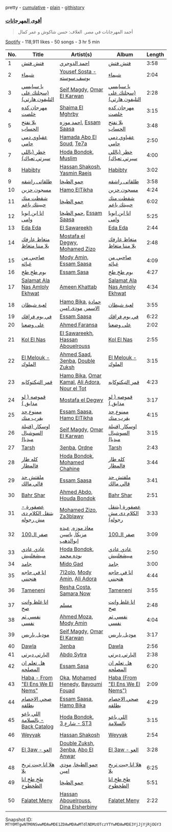 pretty - [cumulative](/playlists/cumulative/37i9dQZF1DX4qF0846GNk8.md) - [plain](/playlists/plain/37i9dQZF1DX4qF0846GNk8) - [githistory](https://github.githistory.xyz/mackorone/spotify-playlist-archive/blob/main/playlists/plain/37i9dQZF1DX4qF0846GNk8)

### [أقوى المهرجانات](https://open.spotify.com/playlist/37i9dQZF1DX4qF0846GNk8)

> أجمد المهرجانات في مصر\. الغلاف: حسن شاكوش و عمر كمال

[Spotify](https://open.spotify.com/user/spotify) - 118,911 likes - 50 songs - 3 hr 5 min

| No. | Title | Artist(s) | Album | Length |
|---|---|---|---|---|
| 1 | [فتش فتش](https://open.spotify.com/track/6xT8RMc5S88Rfs82YZwmXm) | [احمد الدوجري](https://open.spotify.com/artist/4tPw8P1LjszW37cRa0asVA) | [فتش فتش](https://open.spotify.com/album/78b0ANL8qcCLnUr39MK2bt) | 3:58 |
| 2 | [شيماء](https://open.spotify.com/track/4neYwcLQvLZ6kEdgF0cicX) | [Yousef Sosta \- يوسف سوسته](https://open.spotify.com/artist/65Nyf594MWahWOsMrgcFq9) | [شيماء](https://open.spotify.com/album/1iyn88en2SMsBTW6JEUMmf) | 2:04 |
| 3 | [يا سبايسي \(سجلتك على التليفون هارتي\)](https://open.spotify.com/track/5RmuMcCHkMTkos8SdnRohq) | [Seif Magdy](https://open.spotify.com/artist/36QfEZXB5iGSrD0SxwRNkE), [Omar El Karwan](https://open.spotify.com/artist/2Ggdg8zHMqZpLyvlGS41Zr) | [يا سبايسي \(سجلتك على التليفون هارتي\)](https://open.spotify.com/album/7jvcy3vt3Jc5JaBiGS9vJO) | 2:28 |
| 4 | [مهرجان كده خلصت](https://open.spotify.com/track/6CvFpZn8hZQsjZg8e38pSM) | [Shaima El Mghrby](https://open.spotify.com/artist/4ISuS0WVMBbemeaLxNSszD) | [مهرجان كده خلصت](https://open.spotify.com/album/5HImvzUJHxV4n2mBBTUSrT) | 3:15 |
| 5 | [يلا نفتح الحساب](https://open.spotify.com/track/0KMUn5bRLAYPJQSqIQk1Zf) | [احمد موزه](https://open.spotify.com/artist/7rXpNIZpdGCQIENvuY5jJx), [Essam Saasa](https://open.spotify.com/artist/5NlV2I6zpxnF0hodATO7wG) | [يلا نفتح الحساب](https://open.spotify.com/album/2AWPjLpGszbfWgmYlBHKHf) | 3:48 |
| 6 | [عقباوي دمي حامي](https://open.spotify.com/track/589yxRQaTsgjX23dBtgaIz) | [Hamada Abo El Soud](https://open.spotify.com/artist/46Mk53pIP0buQqvhKNlsAH), [Te7a](https://open.spotify.com/artist/5upPnqjYhTrlCrxCwQqTyC) | [عقباوي دمي حامي](https://open.spotify.com/album/46ThkQd2YDMj6yFH1DZaWE) | 2:50 |
| 7 | [خطر \(ياللي سيرتي تعباك\)](https://open.spotify.com/track/1C6pNXiVfcKO49JttTv0xJ) | [Hoda Bondok](https://open.spotify.com/artist/3fyqTnSY7KwpOnO6zdHPVH), [Muslim](https://open.spotify.com/artist/63OMTYC88PAsd7ffM3ErQv) | [خطر \(ياللي سيرتي تعباك\)](https://open.spotify.com/album/6nXBRUkDo8ttEm2DItn3sY) | 4:00 |
| 8 | [Habibty](https://open.spotify.com/track/4gyUv9zQnSbqhA5uqqgZQz) | [Hassan Shakosh](https://open.spotify.com/artist/62IUrFqq28x2SbRdzm9sQt), [Yasmin Raeis](https://open.spotify.com/artist/3BHCg4qPGBjwAQ4RsyofzK) | [Habibty](https://open.spotify.com/album/327BgIzYKfPFrDCabCikQU) | 3:02 |
| 9 | [طلقاتى راشقه](https://open.spotify.com/track/4zMOcP4as07aQl2MY14Raf) | [حمو الطيخا](https://open.spotify.com/artist/5ti8g7X1OG2lGsagt6GB3t) | [طلقاتى راشقه](https://open.spotify.com/album/2l85aOtYtkfIecw0UJDnRW) | 3:58 |
| 10 | [مسجون حزين](https://open.spotify.com/track/0TxEBrs9Py9uOxwOSYBROV) | [Hamo ElTikha](https://open.spotify.com/artist/1j6Pf2MLM2G87CSAWK78V7) | [مسجون حزين](https://open.spotify.com/album/5bCHHycTY8di9iZoGO6hYI) | 4:24 |
| 11 | [شقطت منك حبيبتك ياعم](https://open.spotify.com/track/1BApx7glGPbKRZ4Tqomd2f) | [حمو الطيخا](https://open.spotify.com/artist/5ti8g7X1OG2lGsagt6GB3t) | [شقطت منك حبيبتك ياعم](https://open.spotify.com/album/7qWys684xM31U3iRKfQKyl) | 6:02 |
| 12 | [انا ابن ابويا وامى](https://open.spotify.com/track/3QYMACVt8nWKbhUSeIIG9O) | [حمو الطيخا](https://open.spotify.com/artist/5ti8g7X1OG2lGsagt6GB3t), [Essam Saasa](https://open.spotify.com/artist/5NlV2I6zpxnF0hodATO7wG) | [انا ابن ابويا وامى](https://open.spotify.com/album/20XKmOhwuqBTNeJumwYqv1) | 5:25 |
| 13 | [Eda Eda](https://open.spotify.com/track/5srxSzbtZ1t2mL4QfQafYx) | [El Sawareekh](https://open.spotify.com/artist/5rNrRYsRVaRJDQhA1PEC6t) | [Eda Eda](https://open.spotify.com/album/0QUDkGByI09jn1SNEaALOp) | 2:44 |
| 14 | [متغاظ عارفك يلا مننا متغاظ](https://open.spotify.com/track/0sRMA5RMTncLpfZ6Uk9Wi1) | [Mostafa el Degwy](https://open.spotify.com/artist/58Aady92Ax4EADOATwDJWC), [Mohamed Zizo](https://open.spotify.com/artist/3h9YTec0GeWBcIFCFJRDgG) | [متغاظ عارفك يلا مننا متغاظ](https://open.spotify.com/album/5SQGV3iWGYOKzxLNay9jad) | 2:48 |
| 15 | [صاحبي من غبائه](https://open.spotify.com/track/3RLpfYSIQlW1YI6bIexpUy) | [Mody Amin](https://open.spotify.com/artist/65PQtmRWkjiL4TrRyLo2Gx), [Essam Saasa](https://open.spotify.com/artist/5NlV2I6zpxnF0hodATO7wG) | [صاحبي من غبائه](https://open.spotify.com/album/1K9oCdpNQGZfDGDvHzLEbb) | 4:09 |
| 16 | [بوم طخ طخ](https://open.spotify.com/track/5vIONI8kvsS4S6ogssrCNG) | [Essam Sasa](https://open.spotify.com/artist/2KjiHtx0h8tyJXbg8aYRgu) | [بوم طخ طخ](https://open.spotify.com/album/0vvArbnHsNg0TfVDzqNJyu) | 4:27 |
| 17 | [Salamat Ala Nas Amloly Ekhwat](https://open.spotify.com/track/6ZfkjaM4KONGaRkCLpHKfD) | [Ameen Khattab](https://open.spotify.com/artist/15EdXJSvJSrjOGXsIimK0d) | [Salamat Ala Nas Amloly Ekhwat](https://open.spotify.com/album/3Ou7kxBQqBBdxQHMXLFGgL) | 4:34 |
| 18 | [لعبة شيطان](https://open.spotify.com/track/7IyjPiblGU4K3drFcYJ8NF) | [Hamo Bika](https://open.spotify.com/artist/054D7n62qxjhkfcBZhdRSI), [حمادة الاسمر](https://open.spotify.com/artist/5LsL02cuu57lW7AOmvO3ps), [مودى امين](https://open.spotify.com/artist/7Ejmt0gVeRtQ5CLaTkd8bv) | [لعبة شيطان](https://open.spotify.com/album/3m5miPVgYM3zHo4gHOuLsf) | 3:55 |
| 19 | [في يوم فراقك](https://open.spotify.com/track/4zEqPTikQAUACfHrDRa41K) | [Essam Saasa](https://open.spotify.com/artist/5NlV2I6zpxnF0hodATO7wG) | [في يوم فراقك](https://open.spotify.com/album/4BmrULEvTzmhuoYQgMPDPW) | 6:22 |
| 20 | [على وضعنا](https://open.spotify.com/track/5sb9l21Adj5wafYN0U2eo7) | [Ahmed Faransa](https://open.spotify.com/artist/4edzZOS8Fd330sVuzn8D6q) | [على وضعنا](https://open.spotify.com/album/1etJ2v9Joi2EyIjZqQDNJo) | 2:02 |
| 21 | [Kol El Nas](https://open.spotify.com/track/6GjW5aqVmn2mIHdMiWn8sR) | [El Sawareekh](https://open.spotify.com/artist/5rNrRYsRVaRJDQhA1PEC6t), [Hassan Abouelrouss](https://open.spotify.com/artist/7xwMn1tewzj0idd87bXpQm) | [Kol El Nas](https://open.spotify.com/album/5G6eYqkydwunUSmbRqk5gv) | 2:55 |
| 22 | [El Melouk \- الملوك](https://open.spotify.com/track/04vHPXVGnb51q13NBoW22W) | [Ahmed Saad](https://open.spotify.com/artist/5D2ui1KD49TfyCDb35zf5V), [3enba](https://open.spotify.com/artist/4U7K3Xm1CXe5FpBGYUcHUZ), [Double Zuksh](https://open.spotify.com/artist/02T4vKIGje48LHpXmJoEwo) | [El Melouk \- الملوك](https://open.spotify.com/album/3eMTz433EZ3pEHtszeiIL2) | 3:15 |
| 23 | [قمر التيكتوكايه](https://open.spotify.com/track/4hqilOlBqh1gM1MJ6y7VUa) | [Hamo Bika](https://open.spotify.com/artist/054D7n62qxjhkfcBZhdRSI), [Omar Kamal](https://open.spotify.com/artist/1AxlE5JCJrJzVYa0ywJQqV), [Ali Adora](https://open.spotify.com/artist/1YBCglSx16gpk34ayxU5Dp), [Nour el Tot](https://open.spotify.com/artist/7evRcupT9mpe4l9aKAP8Yt) | [قمر التيكتوكايه](https://open.spotify.com/album/5NWO8i853mA4oyHwwzCfgs) | 4:23 |
| 24 | [قموصه \( لو مدايق \)](https://open.spotify.com/track/3PZuWYrm3p78Sx96HNWusd) | [Mostafa el Degwy](https://open.spotify.com/artist/58Aady92Ax4EADOATwDJWC) | [قموصه \( لو مدايق \)](https://open.spotify.com/album/58agffHGyi4ojubltavq6Z) | 3:17 |
| 25 | [ممنوع حد يقرب منك](https://open.spotify.com/track/746Q5YMgrPz2tLACl93ZPl) | [Essam Saasa](https://open.spotify.com/artist/5NlV2I6zpxnF0hodATO7wG), [Hamo ElTikha](https://open.spotify.com/artist/1j6Pf2MLM2G87CSAWK78V7) | [ممنوع حد يقرب منك](https://open.spotify.com/album/2gNEIBS4gLkGKlZuzDDwZx) | 4:15 |
| 26 | [اوسكار \(قنبلة السوشيال ميديا\)](https://open.spotify.com/track/1l4FdHo3SVXuKAzuJdqYZ1) | [Seif Magdy](https://open.spotify.com/artist/36QfEZXB5iGSrD0SxwRNkE), [Omar El Karwan](https://open.spotify.com/artist/2Ggdg8zHMqZpLyvlGS41Zr) | [اوسكار \(قنبلة السوشيال ميديا\)](https://open.spotify.com/album/6hBowQhPmpXID1e4oncCDZ) | 3:15 |
| 27 | [Tarsh](https://open.spotify.com/track/5iuZ87tYtYAfd4VkuzN4Zl) | [3enba](https://open.spotify.com/artist/4U7K3Xm1CXe5FpBGYUcHUZ), [Ordne](https://open.spotify.com/artist/6eEgtjJ64JAlgjqyBPzkqH) | [Tarsh](https://open.spotify.com/album/30watsIksrxiSzUcTLC1FE) | 2:43 |
| 28 | [كله طار فالمطار](https://open.spotify.com/track/4Ie7oOIUQkXvh1fHBsSlOg) | [Hoda Bondok](https://open.spotify.com/artist/3fyqTnSY7KwpOnO6zdHPVH), [Mohamed Chahine](https://open.spotify.com/artist/4d9QeHQF7jBlI2ijrgjZux) | [كله طار فالمطار](https://open.spotify.com/album/6Fao9AJIiam6uKwM7YtEcJ) | 3:44 |
| 29 | [ملقتش حد قالي مالك](https://open.spotify.com/track/2rJ6FZ0LQjHCxg0Pi8B4Vl) | [Essam Saasa](https://open.spotify.com/artist/5NlV2I6zpxnF0hodATO7wG) | [ملقتش حد قالي مالك](https://open.spotify.com/album/6DTMAHdk6AOs4sdKLLOyNi) | 3:41 |
| 30 | [Bahr Shar](https://open.spotify.com/track/1AZjgKOrI1MVwoDKYlZIdF) | [Ahmed Abdo](https://open.spotify.com/artist/3wBceLeEWRgOJOM8uRxG7k), [Houda Bondok](https://open.spotify.com/artist/3h9whENZphIzFOkg0brmgK) | [Bahr Shar](https://open.spotify.com/album/60jBCD1LI5FDHxPQV3mef5) | 2:51 |
| 31 | [عصفورة \- بتنقل الكلام دى مش رجوله](https://open.spotify.com/track/4Y0HYqCtlXqSCZp3C2UoaY) | [Mohamed Zizo](https://open.spotify.com/artist/3h9YTec0GeWBcIFCFJRDgG), [Za3blawy](https://open.spotify.com/artist/7BkpFKhw7N5aeZ3doZ2k8V) | [عصفورة \(بتنقل الكلام دى مش رجوله\)](https://open.spotify.com/album/61ErcbWUlflfi766DtCkG2) | 3:33 |
| 32 | [صفر ال100](https://open.spotify.com/track/3VKgHKylG3VGtaNIM7Zlth) | [معاذ موزه](https://open.spotify.com/artist/7B3VtrwB07N9ACvSe4kvU5), [عبده مزيكا](https://open.spotify.com/artist/5OHrGnmO6heI529Aifqv4t), [ياسين ابوالدهب](https://open.spotify.com/artist/19pIbGh4mMQWjWAZPgZGuB) | [صفر ال100](https://open.spotify.com/album/6PmGjqdY5AM5aghwI41rWb) | 3:09 |
| 33 | [عادي عادي مبيشغلنيش](https://open.spotify.com/track/24JteCymkDnedpSDPCjLCR) | [Hoda Bondok](https://open.spotify.com/artist/3fyqTnSY7KwpOnO6zdHPVH), [بوده محمد](https://open.spotify.com/artist/1RqbnHZJu6fkerAn262p31) | [عادي عادي مبيشغلنيش](https://open.spotify.com/album/2EhOx2z4MHnBhjFlf6D2Q0) | 2:50 |
| 34 | [جامد](https://open.spotify.com/track/7dhkgivsendkxVgtB9zZo6) | [Mido Gad](https://open.spotify.com/artist/6ZcugQ1o2uf7lkFEage28f) | [جامد](https://open.spotify.com/album/50Bc0tbgEIIQ1imsPKeZkO) | 3:00 |
| 35 | [انا في حاجه هتجنني](https://open.spotify.com/track/326wv1lze9tMWa8u4XUdaW) | [7l2olo](https://open.spotify.com/artist/6ZgtIJDAZHRNfnkSZI1oJt), [Mody Amin](https://open.spotify.com/artist/65PQtmRWkjiL4TrRyLo2Gx), [Ali Adora](https://open.spotify.com/artist/1YBCglSx16gpk34ayxU5Dp) | [انا في حاجه هتجنني](https://open.spotify.com/album/4Qi3pkAcgvhIu8zoRT5IwS) | 4:44 |
| 36 | [Tameneni](https://open.spotify.com/track/1LBnLlVug13kIthC9VtMcJ) | [Resha Costa](https://open.spotify.com/artist/5VXbENspI2Q0cRiVZ828U8), [Samara Now](https://open.spotify.com/artist/33C02CFofpaWCgYTPD1au0) | [Tameneni](https://open.spotify.com/album/3wnNwOBfnZhl6CZ8NtEzc9) | 3:55 |
| 37 | [انا غلط وانت صح](https://open.spotify.com/track/1kLxQJLEyMXdy3RFj5x9Lh) | [مسلم](https://open.spotify.com/artist/3T3MXGyT0JUhh8QiW7X2Ha) | [انا غلط وانت صح](https://open.spotify.com/album/5Z2jCHB5aj0SP0ZiC86xS9) | 2:48 |
| 38 | [نفسي ثم نفسي](https://open.spotify.com/track/361NL1PciW2K8iDsR0YRJj) | [Ahmed Moza](https://open.spotify.com/artist/4vOfY5JSqJJPspHqGp4EZl), [Mody Amin](https://open.spotify.com/artist/65PQtmRWkjiL4TrRyLo2Gx) | [نفسي ثم نفسي](https://open.spotify.com/album/044urXR20UqWyDbYmQ7moP) | 4:04 |
| 39 | [موديل باريس](https://open.spotify.com/track/1ezuOtgC76D3bRaDhrqu3S) | [Seif Magdy](https://open.spotify.com/artist/36QfEZXB5iGSrD0SxwRNkE), [Omar El Karwan](https://open.spotify.com/artist/2Ggdg8zHMqZpLyvlGS41Zr) | [موديل باريس](https://open.spotify.com/album/28rAKLhpEsCkz1A5nK02NG) | 3:17 |
| 40 | [Dawla](https://open.spotify.com/track/5BedaQpN3d92CLUVewl94E) | [3enba](https://open.spotify.com/artist/4U7K3Xm1CXe5FpBGYUcHUZ) | [Dawla](https://open.spotify.com/album/2pERipFZNzfQPbKR19Od0B) | 2:56 |
| 41 | [البارتي ديرتي](https://open.spotify.com/track/0NAM1l5YnUEJvKqC8pZDF4) | [Abdo Sytra](https://open.spotify.com/artist/5MeN7kXMYIcFgmP1yZdKIz) | [البارتي ديرتي](https://open.spotify.com/album/3BOUO7WfdhslWwmxX8wZ8A) | 2:38 |
| 42 | [هل تعلم ان المصلحه](https://open.spotify.com/track/4dbEBMii9RAuklJe8QQu6i) | [Essam Sasa](https://open.spotify.com/artist/2KjiHtx0h8tyJXbg8aYRgu) | [هل تعلم ان المصلحه](https://open.spotify.com/album/08D2FBmma4ZQWHICYpqywb) | 6:20 |
| 43 | [Haba \- From "El Ens We El Nems"](https://open.spotify.com/track/0n1LXkgsl43HZiEhWcecrU) | [Oka](https://open.spotify.com/artist/0jSsCsmHAH0cKT5iBwUoX7), [Mohamed Henedy](https://open.spotify.com/artist/4ZSvWphIYMmGOK87HkP6pd), [Bayoumi Fouad](https://open.spotify.com/artist/3UpvJjbwwaaKl8SxrsMqqF) | [Haba \(From "El Ens We El Nems"\)](https://open.spotify.com/album/4ls5O9WVGuN43XlaD2Ofr3) | 2:09 |
| 44 | [صحي الاخصام بطلقه](https://open.spotify.com/track/3m8UZ8AmSXJtHWeQnvXWXs) | [Essam Saasa](https://open.spotify.com/artist/5NlV2I6zpxnF0hodATO7wG), [Hamo Bika](https://open.spotify.com/artist/054D7n62qxjhkfcBZhdRSI) | [صحي الاخصام بطلقه](https://open.spotify.com/album/383dd0IEiY5nmbSVSGbE7m) | 4:29 |
| 45 | [اللي باعو بالسلامة \- Back Catalog](https://open.spotify.com/track/4UMvvZ7769yVSV7U0t8idv) | [Hoda Bondok](https://open.spotify.com/artist/3fyqTnSY7KwpOnO6zdHPVH), [شارع 3 \- ST3](https://open.spotify.com/artist/6ho7BWPqO3FmLyfJw3rnbo) | [اللي باعو بالسلامة](https://open.spotify.com/album/5CSZhvBiT1PXnbp0xxV4V8) | 3:15 |
| 46 | [Weyyak](https://open.spotify.com/track/1hCT1bsFmcuqi9HRP1ilf0) | [Hassan Shakosh](https://open.spotify.com/artist/62IUrFqq28x2SbRdzm9sQt) | [Weyyak](https://open.spotify.com/album/4Hy7xGPu9rQ3qSv6dWNrym) | 2:54 |
| 47 | [El 3aw \- العو](https://open.spotify.com/track/3yCO77szbEBiah3kTM70QM) | [Double Zuksh](https://open.spotify.com/artist/02T4vKIGje48LHpXmJoEwo), [3enba](https://open.spotify.com/artist/4U7K3Xm1CXe5FpBGYUcHUZ), [Abo El Anwar](https://open.spotify.com/artist/2H6XYL9D5Z3ErkxCD0gmD6) | [El 3aw \- العو](https://open.spotify.com/album/7pduZbuDZ53U3jeDTYJQej) | 3:28 |
| 48 | [هلا انا جيت تريح يلا](https://open.spotify.com/track/4qE4iUKv7mH6mdpsiBJSko) | [حمو الطيخا](https://open.spotify.com/artist/5ti8g7X1OG2lGsagt6GB3t), [مودي امين](https://open.spotify.com/artist/5KyjLQ01zRYXx6wLuiM8gI) | [هلا انا جيت تريح يلا](https://open.spotify.com/album/7LgRSY8OKHAGmejreFPGwz) | 6:25 |
| 49 | [طخ طخ انا الطخطوخ](https://open.spotify.com/track/3smY1fF2RinJwhaxGToDSh) | [حمو الطيخا](https://open.spotify.com/artist/5ti8g7X1OG2lGsagt6GB3t) | [طخ طخ انا الطخطوخ](https://open.spotify.com/album/64o8RrttINtiwfUcCXMMMv) | 5:51 |
| 50 | [Falatet Meny](https://open.spotify.com/track/0MMxozXjLBkQFqOPuUEPwG) | [Hassan Abouelrouss](https://open.spotify.com/artist/7xwMn1tewzj0idd87bXpQm), [Dina Elsherbiny](https://open.spotify.com/artist/6QYfR1A8MLd3ZsqRz6y2Kd) | [Falatet Meny](https://open.spotify.com/album/1agL1E9aXaPcwxDnI6oe5x) | 2:22 |

Snapshot ID: `MTY0MTgwNTM0NSwwMDAwMDE1ZDAwMDAwMTdlNDMzOTczYTYwMDAwMDE3YjJjYjRjOGY3`